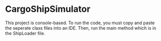 # CargoShipSimulator
This project is console-based. To run the code, you must copy and paste the seperate class files into an IDE. Then, run the main method which is in the ShipLoader file.
